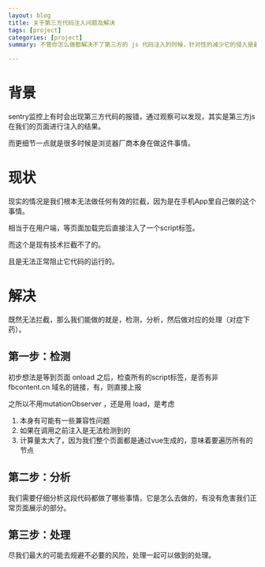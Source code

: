 ```yaml
---
layout: blog
title: 关于第三方代码注入问题及解决
tags: [project]
categories: [project]
summary: 不管你怎么做都解决不了第三方的 js 代码注入的时候，针对性的减少它的侵入是最好的做法

---
```


# 背景
sentry监控上有时会出现第三方代码的报错，通过观察可以发现，其实是第三方js在我们的页面进行注入的结果。

而更细节一点就是很多时候是浏览器厂商本身在做这件事情。

# 现状
现实的情况是我们根本无法做任何有效的拦截，因为是在手机App里自己做的这个事情。

相当于在用户端，等页面加载完后直接注入了一个script标签<script src="xxxx"></script>。

而这个是现有技术拦截不了的。

且是无法正常阻止它代码的运行的。

# 解决
既然无法拦截，那么我们能做的就是，检测，分析，然后做对应的处理（对症下药）。

## 第一步：检测
初步想法是等到页面 onload 之后，检查所有的script标签，是否有非 fbcontent.cn 域名的链接，有，则直接上报



之所以不用mutationObserver ，还是用 load，是考虑

1. 本身有可能有一些兼容性问题
2. 如果在调用之前注入是无法检测到的
3. 计算量太大了，因为我们整个页面都是通过vue生成的，意味着要遍历所有的节点

## 第二步：分析
我们需要仔细分析这段代码都做了哪些事情，它是怎么去做的，有没有危害我们正常页面展示的部分。

## 第三步：处理
尽我们最大的可能去规避不必要的风险，处理一起可以做到的处理。